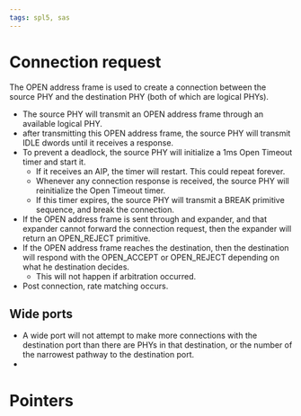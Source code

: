 ```yaml
---
tags: spl5, sas
---
```


# Connection request

The OPEN address frame is used to create a connection between the source PHY and the destination PHY (both of which are logical PHYs).
- The source PHY will transmit an OPEN address frame through an available logical PHY.
- after transmitting this OPEN address frame, the source PHY will transmit IDLE dwords until it receives a response.
- To prevent a deadlock, the source PHY will initialize a 1ms Open Timeout timer and start it.
	- If it receives an AIP, the timer will restart. This could repeat forever.
	- Whenever any connection response is received, the source PHY will reinitialize the Open Timeout timer.
	- If this timer expires, the source PHY will transmit a BREAK primitive sequence, and break the connection.
- If the OPEN address frame is sent through and expander, and that expander cannot forward the connection request, then the expander will return an OPEN_REJECT primitive.
- If the OPEN address frame reaches the destination, then the destination will respond with the OPEN_ACCEPT or OPEN_REJECT depending on what he destination decides.
	- This will not happen if arbitration occurred.
- Post connection, rate matching occurs.

## Wide ports
- A wide port will not attempt to make more connections with the destination port than there are PHYs in that destination, or the number of the narrowest pathway to the destination port.
- 

# Pointers